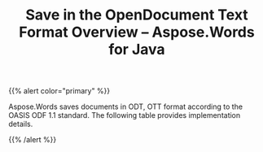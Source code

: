 ﻿---
title: Save in the OpenDocument Text Format Overview – Aspose.Words for Java
articleTitle: Save in the OpenDocument Text Format Overview
linktitle: Save in the OpenDocument Text Format Overview
description: "Aspose.Words for Java allows you to work with different features supported when saving to OpenDocument Text format."
type: docs
weight: 90
url: /java/save-in-the-opendocument-text-format-overview/
---

{{% alert color="primary" %}} 

Aspose.Words saves documents in ODT, OTT format according to the OASIS ODF 1.1 standard. The following table provides implementation details. 

{{% /alert %}}
